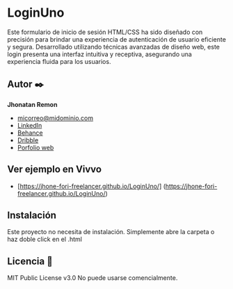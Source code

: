 # LoginUno
Este formulario de inicio de sesión HTML/CSS ha sido diseñado con precisión para brindar una experiencia de autenticación de usuario eficiente y segura. Desarrollado utilizando técnicas avanzadas de diseño web, este login presenta una interfaz intuitiva y receptiva, asegurando una experiencia fluida para los usuarios.
## Autor ✒️
**Jhonatan Remon**

* [micorreo@midominio.com](jhony.fori@gmail.com)
* [LinkedIn](https://www.linkedin.com/in/jhonatanremon/)
* [Behance](https://www.behance.net/tu-url-de-behance)
* [Dribble](https://www.dribble.com/tu-url-de-dribble)
* [Porfolio web](https://tu-dominio.com/)
## Ver ejemplo en Vivvo 
- [https://jhone-fori-freelancer.github.io/LoginUno/] (https://jhone-fori-freelancer.github.io/LoginUno/)

## Instalación 
Este proyecto no necesita de instalación. Simplemente abre la carpeta o haz doble click en el .html
  
## Licencia 📄
MIT Public License v3.0
No puede usarse comencialmente.
